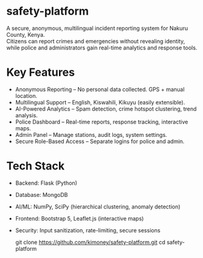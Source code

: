 # safety-platform

A secure, anonymous, multilingual incident reporting system for Nakuru County, Kenya.  
Citizens can report crimes and emergencies without revealing identity, while police and administrators gain real-time analytics and response tools.

# Key Features

- Anonymous Reporting – No personal data collected. GPS + manual location.
- Multilingual Support – English, Kiswahili, Kikuyu (easily extensible).
- AI-Powered Analytics – Spam detection, crime hotspot clustering, trend analysis.
- Police Dashboard – Real-time reports, response tracking, interactive maps.
- Admin Panel – Manage stations, audit logs, system settings.
- Secure Role-Based Access – Separate logins for police and admin.

# Tech Stack

- Backend: Flask (Python)  
- Database: MongoDB  
- AI/ML: NumPy, SciPy (hierarchical clustering, anomaly detection)  
- Frontend: Bootstrap 5, Leaflet.js (interactive maps)  
- Security: Input sanitization, rate-limiting, secure sessions

   git clone https://github.com/kimoney/safety-platform.git
   cd safety-platform
